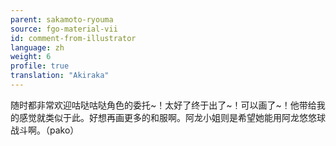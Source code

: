 ```yaml
---
parent: sakamoto-ryouma
source: fgo-material-vii
id: comment-from-illustrator
language: zh
weight: 6
profile: true
translation: "Akiraka"
---
```


随时都非常欢迎咕哒咕哒角色的委托\~！太好了终于出了\~！可以画了\~！他带给我的感觉就类似于此。好想再画更多的和服啊。阿龙小姐则是希望她能用阿龙悠悠球战斗啊。（pako）
